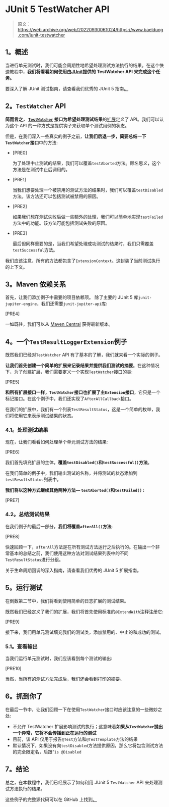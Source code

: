 # JUnit 5 TestWatcher API

> 原文：<https://web.archive.org/web/20220930061024/https://www.baeldung.com/junit-testwatcher>

## **1。概述**

当进行单元测试时，我们可能会周期性地希望处理测试方法执行的结果。在这个快速教程中，**我们将看看如何使用由[JUnit](https://web.archive.org/web/20221127014133/http://junit.org/junit5/)提供的 TestWatcher API 来完成这个任务。**

要深入了解 JUnit 测试指南，请查看我们优秀的 JUnit 5 指南[。](/web/20221127014133/https://www.baeldung.com/junit-5)

## **2。`TestWatcher` API**

**简而言之， [`TestWatcher`](https://web.archive.org/web/20221127014133/https://junit.org/junit5/docs/5.5.1/api/org/junit/jupiter/api/extension/TestWatcher.html) 接口为希望处理测试结果**的[扩展](/web/20221127014133/https://www.baeldung.com/junit-5-extensions)定义了 API。我们可以认为这个 API 的一种方式是提供钩子来获取单个测试用例的状态。

但是，在我们深入一些真实的例子之前，**让我们后退一步，简要总结一下`TestWatcher`接口**中的方法:

*   [PRE0]

    为了处理中止测试的结果，我们可以覆盖`testAborted`方法。顾名思义，这个方法是在测试中止后调用的。

*   [PRE1]

    当我们想要处理一个被禁用的测试方法的结果时，我们可以覆盖`testDisabled`方法。该方法还可以包括测试被禁用的原因。

*   [PRE2]

    如果我们想在测试失败后做一些额外的处理，我们可以简单地实现`testFailed`方法中的功能。该方法可能包括测试失败的原因。

*   [PRE3]

    最后但同样重要的是，当我们希望处理成功测试的结果时，我们只需覆盖`testSuccessful`方法。

我们应该注意，所有的方法都包含了`ExtensionContext`。这封装了当前测试执行的上下文。

## **3。Maven 依赖关系**

首先，让我们添加例子中需要的项目依赖项。
除了主要的 JUnit 5 库`junit-jupiter-engine`，我们还需要`junit-jupiter-api`库:

[PRE4]

一如既往，我们可以从 [Maven Central](https://web.archive.org/web/20221127014133/https://search.maven.org/classic/#search%7Cga%7C1%7Cg%3A%22org.junit.jupiter%22%20AND%20a%3A%22junit-jupiter-api%22) 获得最新版本。

## **4。一个`TestResultLoggerExtension`例子**

既然我们已经对`TestWatcher` API 有了基本的了解，我们就来看一个实际的例子。

**让我们首先创建一个简单的扩展来记录结果并提供我们测试的摘要**。在这种情况下，为了创建扩展，我们需要定义一个实现`TestWatcher`接口的类:

[PRE5]

**和所有扩展接口一样，`TestWatcher`接口也扩展了主`Extension`接口**，它只是一个标记接口。在这个例子中，我们还实现了`AfterAllCallback`接口。

在我们的扩展中，我们有一个列表`TestResultStatus`，这是一个简单的枚举，我们将使用它来表示测试结果的状态。

### **4.1。处理测试结果**

现在，让我们看看如何处理单个单元测试方法的结果:

[PRE6]

我们首先填充扩展的主体，**覆盖`testDisabled()`和`testSuccessful()`方法**。

在我们简单的例子中，我们输出测试的名称，并将测试的状态添加到`testResultsStatus`列表中。

**我们将以这种方式继续其他两种方法— `testAborted()`和`testFailed()` :**

[PRE7]

### **4.2。总结测试结果**

在我们例子的最后一部分，**我们将覆盖`afterAll()`方法**:

[PRE8]

快速回顾一下，`afterAll`方法是在所有测试方法运行之后执行的。在输出一个非常基本的总结之前，我们使用这种方法对测试结果列表中的不同`TestResultStatus`进行分组。

关于生命周期回调的深入指南，请查看我们优秀的 JUnit 5 扩展指南。

## **5。运行测试**

在倒数第二节中，我们将看到使用简单的日志扩展的测试结果。

既然我们已经定义了我们的扩展，我们将首先使用标准的`@ExtendWith`注释注册它:

[PRE9]

接下来，我们用单元测试填充我们的测试类，添加禁用的、中止的和成功的测试。

### **5.1。查看输出**

当我们运行单元测试时，我们应该看到每个测试的输出:

[PRE10]

当然，当所有的测试方法完成后，我们还会看到打印的摘要。

## **6。抓到你了**

在最后一节中，让我们回顾一下在使用`TestWatcher`接口时应该注意的一些微妙之处:

*   不允许 TestWatcher 扩展影响测试的执行；这意味着**如果从`TestWatcher`抛出一个异常，它将不会传播到正在运行的测试**
*   目前，该 API 仅用于报告`@Test`方法和`@TestTemplate`方法的结果
*   默认情况下，如果没有向`testDisabled`方法提供原因，那么它将包含测试方法的完全限定名，后跟“`is @Disabled`

## **7。结论**

总之，在本教程中，我们已经展示了如何利用 JUnit 5 `TestWatcher` API 来处理测试方法执行的结果。

这些例子的完整源代码可以在 GitHub 上找到[。](https://web.archive.org/web/20221127014133/https://github.com/eugenp/tutorials/tree/master/testing-modules/junit-5-advanced)